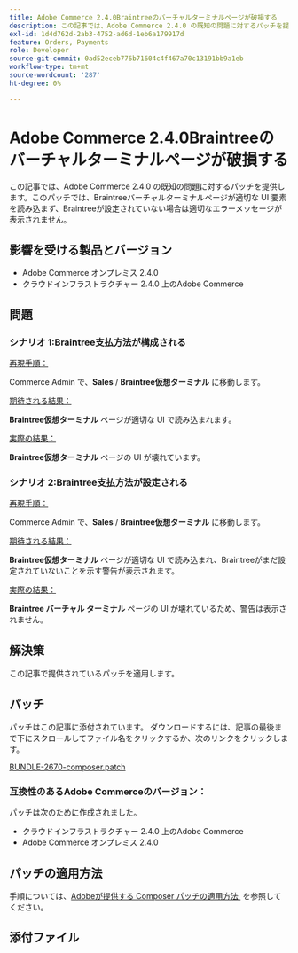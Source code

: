 ```yaml
---
title: Adobe Commerce 2.4.0Braintreeのバーチャルターミナルページが破損する
description: この記事では、Adobe Commerce 2.4.0 の既知の問題に対するパッチを提供します。このパッチでは、Braintreeバーチャルターミナルページが適切な UI 要素を読み込まず、Braintreeが設定されていない場合は適切なエラーメッセージが表示されません。
exl-id: 1d4d762d-2ab3-4752-ad6d-1eb6a179917d
feature: Orders, Payments
role: Developer
source-git-commit: 0ad52eceb776b71604c4f467a70c13191bb9a1eb
workflow-type: tm+mt
source-wordcount: '287'
ht-degree: 0%

---
```


# Adobe Commerce 2.4.0Braintreeのバーチャルターミナルページが破損する

この記事では、Adobe Commerce 2.4.0 の既知の問題に対するパッチを提供します。このパッチでは、Braintreeバーチャルターミナルページが適切な UI 要素を読み込まず、Braintreeが設定されていない場合は適切なエラーメッセージが表示されません。

## 影響を受ける製品とバージョン

* Adobe Commerce オンプレミス 2.4.0
* クラウドインフラストラクチャー 2.4.0 上のAdobe Commerce

## 問題

### シナリオ 1:Braintree支払方法が構成される

<u> 再現手順：</u>

Commerce Admin で、**Sales** / **Braintree仮想ターミナル** に移動します。**&#x200B; &#x200B;**

<u> 期待される結果：</u>

**Braintree仮想ターミナル** ページが適切な UI で読み込まれます。

<u> 実際の結果：</u>

**Braintree仮想ターミナル** ページの UI が壊れています。

### シナリオ 2:Braintree支払方法が設定される

<u> 再現手順：</u>

Commerce Admin で、**Sales** / **Braintree仮想ターミナル** に移動します。**&#x200B; &#x200B;**

<u> 期待される結果：</u>

**Braintree仮想ターミナル** ページが適切な UI で読み込まれ、Braintreeがまだ設定されていないことを示す警告が表示されます。

<u> 実際の結果：</u>

**Braintree バーチャル ターミナル** ページの UI が壊れているため、警告は表示されません。

## 解決策

この記事で提供されているパッチを適用します。

## パッチ

パッチはこの記事に添付されています。 ダウンロードするには、記事の最後まで下にスクロールしてファイル名をクリックするか、次のリンクをクリックします。

[BUNDLE-2670-composer.patch](assets/BUNDLE-2670-composer.patch.zip)

### 互換性のあるAdobe Commerceのバージョン：

パッチは次のために作成されました。

* クラウドインフラストラクチャー 2.4.0 上のAdobe Commerce
* Adobe Commerce オンプレミス 2.4.0

## パッチの適用方法

手順については、[Adobeが提供する Composer パッチの適用方法 &#x200B;](/help/how-to/general/how-to-apply-a-composer-patch-provided-by-magento.md) を参照してください。

## 添付ファイル
